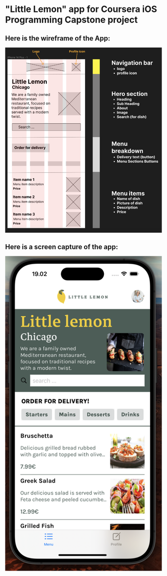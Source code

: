 # "Little Lemon" app for Coursera iOS Programming Capstone project

## Here is the wireframe of the App:

![Wireframe of the App](wireframe.png)

## Here is a screen capture of the app:
![Screen capture of the App](screenshot.png)

